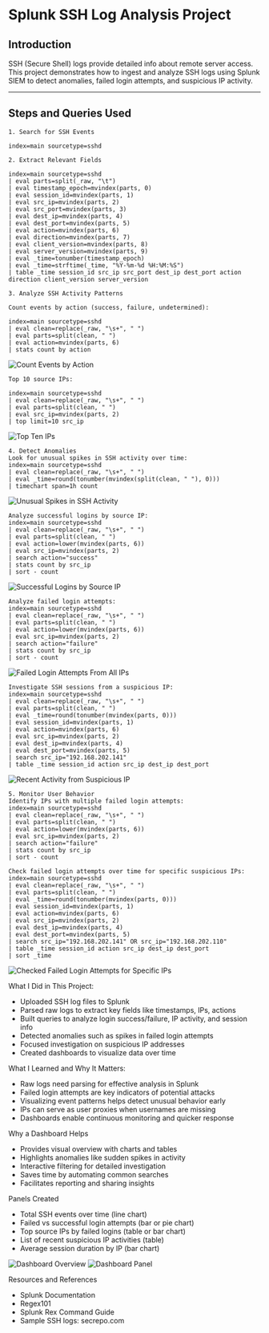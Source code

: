 
# Splunk SSH Log Analysis Project

## Introduction

SSH (Secure Shell) logs provide detailed info about remote server access. This project demonstrates how to ingest and analyze SSH logs using Splunk SIEM to detect anomalies, failed login attempts, and suspicious IP activity.

---

## Steps and Queries Used

```spl
1. Search for SSH Events  

index=main sourcetype=sshd

2. Extract Relevant Fields

index=main sourcetype=sshd
| eval parts=split(_raw, "\t")
| eval timestamp_epoch=mvindex(parts, 0)
| eval session_id=mvindex(parts, 1)
| eval src_ip=mvindex(parts, 2)
| eval src_port=mvindex(parts, 3)
| eval dest_ip=mvindex(parts, 4)
| eval dest_port=mvindex(parts, 5)
| eval action=mvindex(parts, 6)
| eval direction=mvindex(parts, 7)
| eval client_version=mvindex(parts, 8)
| eval server_version=mvindex(parts, 9)
| eval _time=tonumber(timestamp_epoch)
| eval _time=strftime(_time, "%Y-%m-%d %H:%M:%S")
| table _time session_id src_ip src_port dest_ip dest_port action direction client_version server_version

3. Analyze SSH Activity Patterns

Count events by action (success, failure, undetermined):

index=main sourcetype=sshd
| eval clean=replace(_raw, "\s+", " ")
| eval parts=split(clean, " ")
| eval action=mvindex(parts, 6)
| stats count by action
```
![Count Events by Action](screenshots/count-events-by-action.png)

```spl
Top 10 source IPs:

index=main sourcetype=sshd
| eval clean=replace(_raw, "\s+", " ")
| eval parts=split(clean, " ")
| eval src_ip=mvindex(parts, 2)
| top limit=10 src_ip
```
![Top Ten IPs](screenshots/top-ten-ips.png)

```spl
4. Detect Anomalies
Look for unusual spikes in SSH activity over time:
index=main sourcetype=sshd
| eval clean=replace(_raw, "\s+", " ")
| eval _time=round(tonumber(mvindex(split(clean, " "), 0)))
| timechart span=1h count
```
![Unusual Spikes in SSH Activity](screenshots/unusual-spikes-in-SSH-activity.png)

```spl
Analyze successful logins by source IP:
index=main sourcetype=sshd
| eval clean=replace(_raw, "\s+", " ")
| eval parts=split(clean, " ")
| eval action=lower(mvindex(parts, 6))
| eval src_ip=mvindex(parts, 2)
| search action="success"
| stats count by src_ip
| sort - count
```
![Successful Logins by Source IP](screenshots/successful-logins-by-source-ip.png)

```spl
Analyze failed login attempts:
index=main sourcetype=sshd
| eval clean=replace(_raw, "\s+", " ")
| eval parts=split(clean, " ")
| eval action=lower(mvindex(parts, 6))
| eval src_ip=mvindex(parts, 2)
| search action="failure"
| stats count by src_ip
| sort - count
```
![Failed Login Attempts From All IPs](screenshots/failed-login-attempts-from-all.png)

```spl
Investigate SSH sessions from a suspicious IP:
index=main sourcetype=sshd
| eval clean=replace(_raw, "\s+", " ")
| eval parts=split(clean, " ")
| eval _time=round(tonumber(mvindex(parts, 0)))
| eval session_id=mvindex(parts, 1)
| eval action=mvindex(parts, 6)
| eval src_ip=mvindex(parts, 2)
| eval dest_ip=mvindex(parts, 4)
| eval dest_port=mvindex(parts, 5)
| search src_ip="192.168.202.141"
| table _time session_id action src_ip dest_ip dest_port
```
![Recent Activity from Suspicious IP](screenshots/recent-activity-from-sus-ip.png)

```spl
5. Monitor User Behavior
Identify IPs with multiple failed login attempts:
index=main sourcetype=sshd
| eval clean=replace(_raw, "\s+", " ")
| eval parts=split(clean, " ")
| eval action=lower(mvindex(parts, 6))
| eval src_ip=mvindex(parts, 2)
| search action="failure"
| stats count by src_ip
| sort - count

Check failed login attempts over time for specific suspicious IPs:
index=main sourcetype=sshd
| eval clean=replace(_raw, "\s+", " ")
| eval parts=split(clean, " ")
| eval _time=round(tonumber(mvindex(parts, 0)))
| eval session_id=mvindex(parts, 1)
| eval action=mvindex(parts, 6)
| eval src_ip=mvindex(parts, 2)
| eval dest_ip=mvindex(parts, 4)
| eval dest_port=mvindex(parts, 5)
| search src_ip="192.168.202.141" OR src_ip="192.168.202.110"
| table _time session_id action src_ip dest_ip dest_port
| sort _time
```
![Checked Failed Login Attempts for Specific IPs](screenshots/checked-failed-login-attempts-specific-ip.png)

What I Did in This Project:
* Uploaded SSH log files to Splunk
* Parsed raw logs to extract key fields like timestamps, IPs, actions
* Built queries to analyze login success/failure, IP activity, and session info
* Detected anomalies such as spikes in failed login attempts
* Focused investigation on suspicious IP addresses
* Created dashboards to visualize data over time

What I Learned and Why It Matters:
* Raw logs need parsing for effective analysis in Splunk
* Failed login attempts are key indicators of potential attacks
* Visualizing event patterns helps detect unusual behavior early
* IPs can serve as user proxies when usernames are missing
* Dashboards enable continuous monitoring and quicker response

Why a Dashboard Helps
* Provides visual overview with charts and tables
* Highlights anomalies like sudden spikes in activity
* Interactive filtering for detailed investigation
* Saves time by automating common searches
* Facilitates reporting and sharing insights

Panels Created
* Total SSH events over time (line chart)
* Failed vs successful login attempts (bar or pie chart)
* Top source IPs by failed logins (table or bar chart)
* List of recent suspicious IP activities (table)
* Average session duration by IP (bar chart)

![Dashboard Overview](screenshots/dashboard.png)
![Dashboard Panel](screenshots/dashboard-panel.png)

Resources and References
* Splunk Documentation
* Regex101
* Splunk Rex Command Guide
* Sample SSH logs: secrepo.com